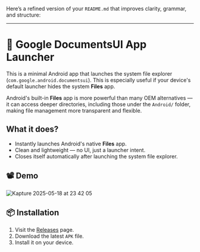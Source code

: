Here’s a refined version of your `README.md` that improves clarity, grammar, and structure:

---

# 📂 Google DocumentsUI App Launcher

This is a minimal Android app that launches the system file explorer (`com.google.android.documentsui`). This is especially useful if your device's default launcher hides the system **Files** app.

Android's built-in **Files** app is more powerful than many OEM alternatives — it can access deeper directories, including those under the `Android/` folder, making file management more transparent and flexible.

## What it does?

* Instantly launches Android's native **Files** app.
* Clean and lightweight — no UI, just a launcher intent.
* Closes itself automatically after launching the system file explorer.

## 📽️ Demo

 ![Kapture 2025-05-18 at 23 42 05](https://github.com/user-attachments/assets/17a5b6ea-0454-4919-bcf7-b347e7f8e50f)


## 📦 Installation

1. Visit the [Releases](https://github.com/your-username/google-documentui-app-launcher/releases) page.
2. Download the latest `APK` file.
3. Install it on your device.

